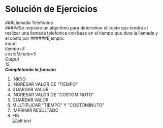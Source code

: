 Solución de Ejercicios		
======================		
###Llamada Telefonica		
#####Se requiere un algoritmo para determinar el costo que tendra al realizar una llamada telefonica con base en el tiempo que dura la llamada y el costo por <minuto class=""></minuto>
######Ejemplo:  				
_Input:_  				
_tiempo=3_		
_costoMinuto=5_		
_Output_		
_15_		
___Completando la función___		
1. INICIO		
2. INGRESAR VALOR DE "TIEMPO"		
3. GUARDAR VALOR		
4. INGRESAR VALOR DE "COSTOMINUTO"		
5. GUARDAR VALOR		
6. MULTIPLICAR "TIEMPO" Y "COSTOMINUTO"		
7. IMPRIMIR RESULTADO		
8. FIN		
![alt text](http://i63.tinypic.com/ir3omf.jpg)